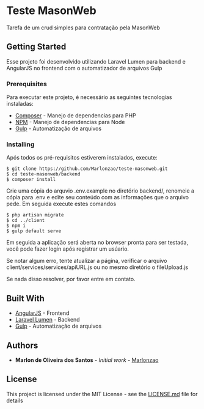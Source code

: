 # Teste MasonWeb

Tarefa de um crud simples para contratação pela MasonWeb

## Getting Started

Esse projeto foi desenvolvido utilizando Laravel Lumen para backend e AngularJS no frontend com o automatizador de arquivos Gulp

### Prerequisites

Para executar este projeto, é necessário as seguintes tecnologias instaladas: 

* [Composer](https://getcomposer.org/) - Manejo de dependencias para PHP
* [NPM](https://www.npmjs.com/get-npm) - Manejo de dependencias para Node
* [Gulp](https://gulpjs.com/) - Automatização de arquivos

### Installing

Após todos os pré-requisitos estiverem instalados, execute:

```
$ git clone https://github.com/Marlonzao/teste-masonweb.git
$ cd teste-masonweb/backend
$ composer install
```
Crie uma cópia do arquvio .env.example no diretório backend/, renomeie a cópia para .env e edite seu conteúdo com as informações que o arquivo pede. Em seguida execute estes comandos

```
$ php artisan migrate
$ cd ../client
$ npm i
$ gulp default serve
```

Em seguida a aplicação será aberta no browser pronta para ser testada, você pode fazer login após registrar um usúario.

Se notar algum erro, tente atualizar a página, verificar o arquivo client/services/services/apiURL.js ou no mesmo diretório o fileUpload.js

Se nada disso resolver, por favor entre em contato. 

## Built With

* [AngularJS](https://angularjs.org/) - Frontend
* [Laravel Lumen](https://lumen.laravel.com/) - Backend
* [Gulp](https://gulpjs.com/) - Automatização de arquivos

## Authors

* **Marlon de Oliveira dos Santos** - *Initial work* - [Marlonzao](https://github.com/Marlonzao/)

## License

This project is licensed under the MIT License - see the [LICENSE.md](LICENSE.md) file for details
